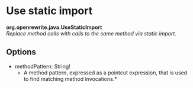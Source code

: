 # Use static import

**org.openrewrite.java.UseStaticImport**  
_Replace method calls with calls to the same method via static import._

## Options

* methodPattern: String!
  * A method pattern, expressed as a pointcut expression, that is used to find matching method invocations.\*

